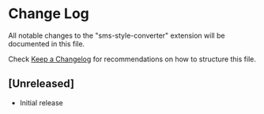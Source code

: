 # Change Log

All notable changes to the "sms-style-converter" extension will be documented in this file.

Check [Keep a Changelog](http://keepachangelog.com/) for recommendations on how to structure this file.

## [Unreleased]

- Initial release